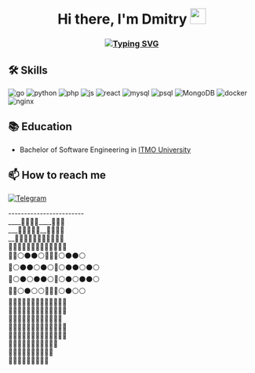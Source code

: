 <h1 align="center"> Hi there, I'm Dmitry
<img src="https://github.com/blackcater/blackcater/raw/main/images/Hi.gif" height="32"/></h1>
<h3 align="center"><a href="https://git.io/typing-svg"><img src="https://readme-typing-svg.demolab.com?font=Cascadia+Code&pause=1000&color=FFFFFF&center=true&width=435&lines=Software+Engineer+from+Russia+%F0%9F%87%B7%F0%9F%87%BA" alt="Typing SVG" /></a></h3>

## 🛠 Skills
![go](https://img.shields.io/badge/Go-00ADD8?style=for-the-badge&logo=go&logoColor=white)
![python](https://img.shields.io/badge/python-3670A0?style=for-the-badge&logo=python&logoColor=ffdd54)
![php](https://img.shields.io/badge/PHP-777BB4?style=for-the-badge&logo=php&logoColor=white)
![js](https://img.shields.io/badge/JavaScript-323330?style=for-the-badge&logo=javascript&logoColor=F7DF1E)
![react](https://img.shields.io/badge/React-20232A?style=for-the-badge&logo=react&logoColor=61DAFB)
![mysql](https://img.shields.io/badge/MySQL-005C84?style=for-the-badge&logo=mysql&logoColor=white)
![psql](https://img.shields.io/badge/PostgreSQL-316192?style=for-the-badge&logo=postgresql&logoColor=white)
![MongoDB](https://img.shields.io/badge/MongoDB-%234ea94b.svg?style=for-the-badge&logo=mongodb&logoColor=white)
![docker](https://img.shields.io/badge/Docker-2CA5E0?style=for-the-badge&logo=docker&logoColor=white)
![nginx](https://img.shields.io/badge/Nginx-009639?style=for-the-badge&logo=nginx&logoColor=white)

## 📚 Education
- Bachelor of Software Engineering in [ITMO University](https://itmo.ru/)

## 📫 How to reach me
[![Telegram](https://img.shields.io/badge/Telegram-2CA5E0?style=for-the-badge&logo=telegram&logoColor=white)](https://t.me/ddmmitrii) 

<div>------------------------</div>
<div>____🐸🐸🐸🐸____🐸🐸🐸</div>
<div>___🐸🐸🐸🐸🐸__🐸🐸🐸🐸</div>
<div>__🐸🐸🐸🐸🐸🐸🐸🐸🐸🐸🐸</div>
<div>🐸🐸🐸🐸🐸🐸🐸🐸🐸🐸🐸🐸🐸</div>
<div>🐸🐸⚪️⚫️⚫️⚪️🐸🐸🐸⚪️⚫️⚫️⚪️</div>
<div>🐸⚪️⚫️⚫️⚪️⚫️⚪️🐸⚪️⚫️⚫️⚪️⚫️⚪️</div>
<div>🐸⚪️⚫️⚪️⚫️⚫️⚪️🐸⚪️⚫️⚪️⚫️⚫️⚪️</div>
<div>🐸🐸⚪️⚫️⚪️⚪️🐸🐸🐸⚪️⚫️⚪️⚪️</div>
<div>🐸🐸🐸🐸🐸🐸🐸🐸🐸🐸🐸🐸🐸</div>
<div>🔴🔴🐸🐸🐸🐸🐸🐸🐸🐸🐸🐸🐸</div>
<div>🐸🔴🔴🐸🐸🐸🐸🐸🐸🐸🐸🐸</div>
<div>🐸🐸🔴🔴🔴🔴🔴🔴🔴🔴🔴🔴🔴</div>
<div>🐸🐸🐸🔴🔴🔴🔴🔴🔴🔴🔴🔴🔴</div>
<div>🐸🐸🐸🐸🐸🐸🐸🐸🐸🐸🐸</div>
<div>🐸🐸🐸🐸🐸🐸🐸🐸🐸🐸</div>
<div>🐸🐸🐸🐸🐸🐸🐸🐸🐸</div>


